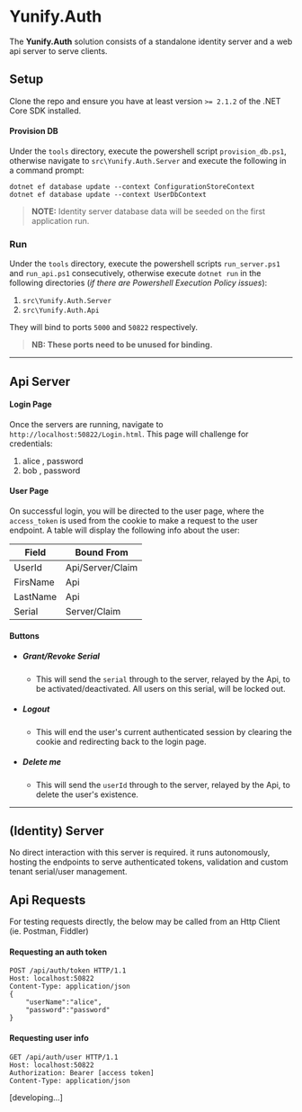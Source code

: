 ﻿# Yunify.Auth

The **Yunify.Auth** solution consists of a standalone identity server and a web api server to serve clients.

## Setup

Clone the repo and ensure you have at least version `>= 2.1.2` of the .NET Core SDK installed.

#### Provision DB
Under the `tools` directory, execute the powershell script `provision_db.ps1`, otherwise navigate to `src\Yunify.Auth.Server` and execute
 the following in a command prompt:

    dotnet ef database update --context ConfigurationStoreContext
    dotnet ef database update --context UserDbContext

> **NOTE:** Identity server database data will be seeded on the first application run.

### Run

Under the `tools` directory, execute the powershell scripts `run_server.ps1` and `run_api.ps1` consecutively, otherwise execute `dotnet run` 
in the following directories  (_if there are Powershell Execution Policy issues_):

 1. `src\Yunify.Auth.Server`
 2. `src\Yunify.Auth.Api`

They will bind to ports `5000` and `50822` respectively.

> __**NB:** These ports need to be unused for binding.__
___
## Api Server
#### Login Page
Once the servers are running, navigate to `http://localhost:50822/Login.html`. This page will challenge for credentials:
1. alice , password
2. bob , password

#### User Page
On successful login, you will be directed to the user page, where the `access_token` is used from the cookie to make a request to the user endpoint.
A table will display the following info about the user:

|Field           |Bound From        |
|----------------|------------------|
|UserId          |Api/Server/Claim  |
|FirsName        |Api               |
|LastName        |Api               |
|Serial          |Server/Claim      |

#### Buttons
* ##### Grant/Revoke Serial
  * This will send the `serial` through to the server, relayed by the Api, to be activated/deactivated. All users on this serial, will be locked out.
 
* ##### Logout
  * This will end the user's current authenticated session by clearing the cookie and redirecting back to the login page.

* ##### Delete me
  * This will send the `userId` through to the server, relayed by the Api, to delete the user's existence.

____
## (Identity) Server
No direct interaction with this server is required. 
it runs autonomously, hosting the endpoints to serve authenticated tokens, validation and custom tenant serial/user management.
## Api Requests
For testing requests directly, the below may be called from an Http Client (ie. Postman, Fiddler)
#### Requesting an auth token

    POST /api/auth/token HTTP/1.1
    Host: localhost:50822
    Content-Type: application/json
    {
    	"userName":"alice",
    	"password":"password"
    }

#### Requesting user info

    GET /api/auth/user HTTP/1.1
    Host: localhost:50822
    Authorization: Bearer [access token]
    Content-Type: application/json

[developing...]